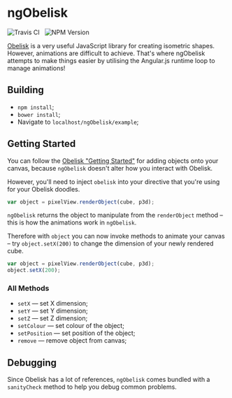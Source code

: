 ngObelisk
=========

<img src="https://travis-ci.org/Wildhoney/ngObelisk.png?branch=master" alt="Travis CI" />
&nbsp;
<img src="https://badge.fury.io/js/ng-obelisk.png" alt="NPM Version" />

<a href="https://github.com/nosir/obelisk.js">Obelisk</a> is a very useful JavaScript library for creating isometric shapes. However, animations are difficult to achieve. That's where ngObelisk attempts to make things easier by utilising the Angular.js runtime loop to manage animations!

Building
---------

 * `npm install`;
 * `bower install`;
 * Navigate to `localhost/ngObelisk/example`;

Getting Started
---------

You can follow the <a href="https://github.com/nosir/obelisk.js#getting-started">Obelisk "Getting Started"</a> for adding objects onto your canvas, because `ngObelisk` doesn't alter how you interact with Obelisk.

However, you'll need to inject `obelisk` into your directive that you're using for your Obelisk doodles.

```javascript
var object = pixelView.renderObject(cube, p3d);
```

`ngObelisk` returns the object to manipulate from the `renderObject` method &ndash; this is how the animations work in `ngObelisk`.

Therefore with `object` you can now invoke methods to animate your canvas &ndash; try `object.setX(200)` to change the dimension of your newly rendered cube.

```javascript
var object = pixelView.renderObject(cube, p3d);
object.setX(200);
```

<h3>All Methods</h3>

* `setX` &mdash; set X dimension;
* `setY` &mdash; set Y dimension;
* `setZ` &mdash; set Z dimension;
* `setColour` &mdash; set colour of the object;
* `setPosition` &mdash; set position of the object;
* `remove` &mdash; remove object from canvas;

Debugging
---------

Since Obelisk has a lot of references, `ngObelisk` comes bundled with a `sanityCheck` method to help you debug common problems.